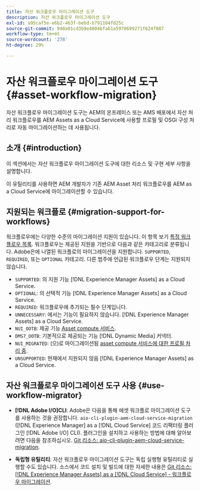 ```yaml
---
title: 자산 워크플로우 마이그레이션 도구
description: 자산 워크플로우 마이그레이션 도구
exl-id: a95caf5e-e6b2-463f-bebd-b791104fd25c
source-git-commit: 940a01cd3b9e4804bfab1a5970699271f624f087
workflow-type: tm+mt
source-wordcount: '278'
ht-degree: 29%

---
```


# 자산 워크플로우 마이그레이션 도구 {#asset-workflow-migration}

자산 워크플로우 마이그레이션 도구는 AEM의 온프레미스 또는 AMS 배포에서 자산 처리 워크플로우를 AEM Assets as a Cloud Service에 사용할 프로필 및 OSGi 구성 처리로 자동 마이그레이션하는 데 사용됩니다.

## 소개 {#introduction}

이 섹션에서는 자산 워크플로우 마이그레이션 도구에 대한 리소스 및 구현 세부 사항을 설명합니다.

이 유틸리티를 사용하면 AEM 개발자가 기존 AEM Asset 처리 워크플로우를 AEM as a Cloud Service에 마이그레이션할 수 있습니다.

## 지원되는 워크플로 {#migration-support-for-workflows}

워크플로우에는 다양한 수준의 마이그레이션 지원이 있습니다. 이 항목 보기 [특정 워크플로우 목록](https://github.com/adobe/aem-cloud-migration/blob/master/src/main/resources/workflowSteps.properties). 워크플로우는 제공된 지원을 기반으로 다음과 같은 카테고리로 분류됩니다. Adobe은에 나열된 워크플로의 마이그레이션을 지원합니다. `SUPPORTED`, `REQUIRED`, 또는 `OPTIONAL` 카테고리. 다른 범주에 언급된 워크플로우 단계는 지원되지 않습니다.

* `SUPPORTED`: 의 지원 기능 [!DNL Experience Manager Assets] as a Cloud Service.
* `OPTIONAL`: 의 선택적 기능 [!DNL Experience Manager Assets] as a Cloud Service.
* `REQUIRED`: 워크플로우에 추가되는 필수 단계입니다.
* `UNNECESSARY`: 에서는 기능이 필요하지 않습니다. [!DNL Experience Manager Assets] as a Cloud Service.
* `NUI_OOTB`: 제공 기능 [Asset compute 서비스](/help/assets/asset-microservices-configure-and-use.md).
* `DMS7_OOTB`: 기본적으로 제공되는 기능 [!DNL Dynamic Media] 커넥터.
* `NUI_MIGRATED`: (으)로 마이그레이션됨 [asset compute 서비스에 대한 프로필 처리 중](/help/assets/asset-microservices-configure-and-use.md).
* `UNSUPPORTED`: 현재에서 지원되지 않음 [!DNL Experience Manager Assets] as a Cloud Service.

## 자산 워크플로우 마이그레이션 도구 사용 {#use-workflow-migrator}

* **[!DNL Adobe I/O]CLI**: Adobe은 다음을 통해 에셋 워크플로 마이그레이션 도구를 사용하는 것을 권장합니다. `aio-cli-plugin-aem-cloud-service-migration` ([!DNL Experience Manager] as a [!DNL Cloud Service] 코드 리팩터링 플러그인 [!DNL Adobe I/O] CLI). 플러그인을 설치하고 사용하는 방법에 대해 알아보려면 다음을 참조하십시오. [Git 리소스: aio-cli-plugin-aem-cloud-service-migration](https://github.com/adobe/aio-cli-plugin-aem-cloud-service-migration#introduction).

* **독립형 유틸리티**: 자산 워크플로우 마이그레이션 도구는 독립 실행형 유틸리티로 실행할 수도 있습니다. 소스에서 코드 설치 및 빌드에 대한 자세한 내용은 [Git 리소스: [!DNL Experience Manager Assets] as a [!DNL Cloud Service] - 워크플로우 마이그레이션](https://github.com/adobe/aem-cloud-migration).

